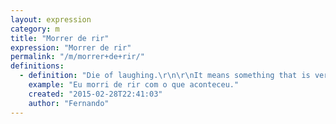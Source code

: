 ```yaml
---
layout: expression
category: m
title: "Morrer de rir"
expression: "Morrer de rir"
permalink: "/m/morrer+de+rir/"
definitions:
  - definition: "Die of laughing.\r\n\r\nIt means something that is very funny (used when something makes you laugh out loud).\r\n\r\n"
    example: "Eu morri de rir com o que aconteceu."
    created: "2015-02-28T22:41:03"
    author: "Fernando"
---
```

